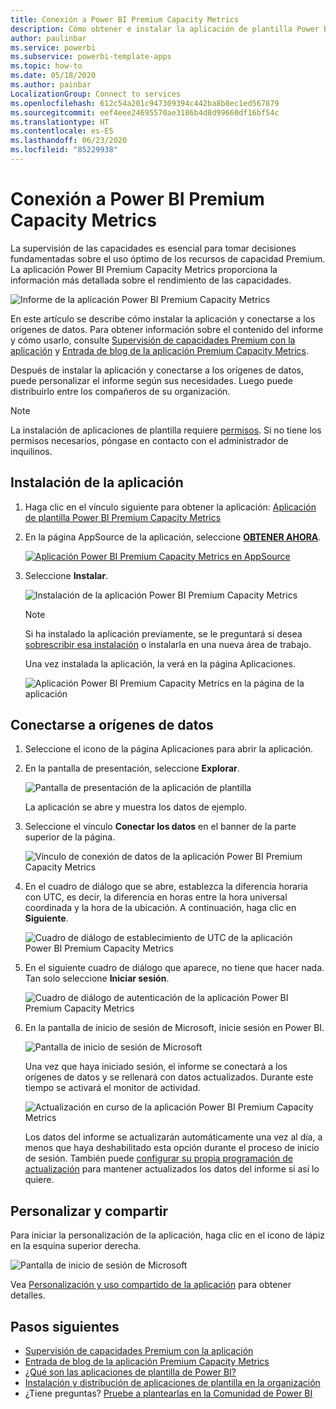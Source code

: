 ```yaml
---
title: Conexión a Power BI Premium Capacity Metrics
description: Cómo obtener e instalar la aplicación de plantilla Power BI Premium Capacity Metrics y cómo conectarse a los datos.
author: paulinbar
ms.service: powerbi
ms.subservice: powerbi-template-apps
ms.topic: how-to
ms.date: 05/18/2020
ms.author: painbar
LocalizationGroup: Connect to services
ms.openlocfilehash: 612c54a201c947309394c442ba8b8ec1ed567879
ms.sourcegitcommit: eef4eee24695570ae3186b4d8d99660df16bf54c
ms.translationtype: HT
ms.contentlocale: es-ES
ms.lasthandoff: 06/23/2020
ms.locfileid: "85229938"
---
```

# <a name="connect-to-power-bi-premium-capacity-metrics"></a>Conexión a Power BI Premium Capacity Metrics
La supervisión de las capacidades es esencial para tomar decisiones fundamentadas sobre el uso óptimo de los recursos de capacidad Premium. La aplicación Power BI Premium Capacity Metrics proporciona la información más detallada sobre el rendimiento de las capacidades.

![Informe de la aplicación Power BI Premium Capacity Metrics](media/service-connect-to-pbi-premium-capacity-metrics/service-pbi-premium-capacity-metrics-app-report.png)

En este artículo se describe cómo instalar la aplicación y conectarse a los orígenes de datos. Para obtener información sobre el contenido del informe y cómo usarlo, consulte [Supervisión de capacidades Premium con la aplicación](../service-admin-premium-monitor-capacity.md) y [Entrada de blog de la aplicación Premium Capacity Metrics](https://powerbi.microsoft.com/blog/premium-capacity-metrics-app-new-health-center-with-kpis-to-explore-relevant-metrics-and-steps-to-mitigate-issues/).

Después de instalar la aplicación y conectarse a los orígenes de datos, puede personalizar el informe según sus necesidades. Luego puede distribuirlo entre los compañeros de su organización.

> [!NOTE]
> La instalación de aplicaciones de plantilla requiere [permisos](./service-template-apps-install-distribute.md#prerequisites). Si no tiene los permisos necesarios, póngase en contacto con el administrador de inquilinos.

## <a name="install-the-app"></a>Instalación de la aplicación

1. Haga clic en el vínculo siguiente para obtener la aplicación: [Aplicación de plantilla Power BI Premium Capacity Metrics](https://app.powerbi.com/groups/me/getapps/services/pbi_pcmm.capacity-metrics-dxt)

1. En la página AppSource de la aplicación, seleccione [**OBTENER AHORA**](https://app.powerbi.com/groups/me/getapps/services/pbi_pcmm.capacity-metrics-dxt).

    [![Aplicación Power BI Premium Capacity Metrics en AppSource](media/service-connect-to-pbi-premium-capacity-metrics/service-pbi-premium-capacity-metrics-app-appsource-get-it-now.png)](https://app.powerbi.com/groups/me/getapps/services/pbi_pcmm.capacity-metrics-dxt)

1. Seleccione **Instalar**. 

    ![Instalación de la aplicación Power BI Premium Capacity Metrics](media/service-connect-to-pbi-premium-capacity-metrics/service-pbi-premium-capacity-metric-select-install.png)

    > [!NOTE]
    > Si ha instalado la aplicación previamente, se le preguntará si desea [sobrescribir esa instalación](./service-template-apps-install-distribute.md#update-a-template-app) o instalarla en una nueva área de trabajo.

    Una vez instalada la aplicación, la verá en la página Aplicaciones.

   ![Aplicación Power BI Premium Capacity Metrics en la página de la aplicación](media/service-connect-to-pbi-premium-capacity-metrics/service-pbi-premium-capacity-metrics-app-apps-page-icon.png)

## <a name="connect-to-data-sources"></a>Conectarse a orígenes de datos

1. Seleccione el icono de la página Aplicaciones para abrir la aplicación.

1. En la pantalla de presentación, seleccione **Explorar**.

   ![Pantalla de presentación de la aplicación de plantilla](media/service-connect-to-pbi-premium-capacity-metrics/service-pbi-premium-capacity-metrics-app-splash-screen.png)

   La aplicación se abre y muestra los datos de ejemplo.

1. Seleccione el vínculo **Conectar los datos** en el banner de la parte superior de la página.

   ![Vínculo de conexión de datos de la aplicación Power BI Premium Capacity Metrics](media/service-connect-to-pbi-premium-capacity-metrics/service-pbi-premium-capacity-metrics-app-connect-data.png)

1. En el cuadro de diálogo que se abre, establezca la diferencia horaria con UTC, es decir, la diferencia en horas entre la hora universal coordinada y la hora de la ubicación. A continuación, haga clic en **Siguiente**.
  
   ![Cuadro de diálogo de establecimiento de UTC de la aplicación Power BI Premium Capacity Metrics](media/service-connect-to-pbi-premium-capacity-metrics/service-pbi-premium-capacity-metrics-app-setutc-dialog.png)

1. En el siguiente cuadro de diálogo que aparece, no tiene que hacer nada. Tan solo seleccione **Iniciar sesión**.

   ![Cuadro de diálogo de autenticación de la aplicación Power BI Premium Capacity Metrics](media/service-connect-to-pbi-premium-capacity-metrics/service-pbi-premium-capacity-metrics-app-authentication-dialog.png)

1. En la pantalla de inicio de sesión de Microsoft, inicie sesión en Power BI.

   ![Pantalla de inicio de sesión de Microsoft](media/service-connect-to-pbi-premium-capacity-metrics/service-pbi-premium-capacity-metrics-app-microsoft-login.png)

   Una vez que haya iniciado sesión, el informe se conectará a los orígenes de datos y se rellenará con datos actualizados. Durante este tiempo se activará el monitor de actividad.

   ![Actualización en curso de la aplicación Power BI Premium Capacity Metrics](media/service-connect-to-pbi-premium-capacity-metrics/service-pbi-premium-capacity-metrics-app-refresh-monitor.png)

   Los datos del informe se actualizarán automáticamente una vez al día, a menos que haya deshabilitado esta opción durante el proceso de inicio de sesión. También puede [configurar su propia programación de actualización](./refresh-scheduled-refresh.md) para mantener actualizados los datos del informe si así lo quiere.

## <a name="customize-and-share"></a>Personalizar y compartir

Para iniciar la personalización de la aplicación, haga clic en el icono de lápiz en la esquina superior derecha.

 ![Pantalla de inicio de sesión de Microsoft](media/service-connect-to-pbi-premium-capacity-metrics/service-pbi-premium-capacity-metrics-app-customize.png)

Vea [Personalización y uso compartido de la aplicación](./service-template-apps-install-distribute.md#customize-and-share-the-app) para obtener detalles.

## <a name="next-steps"></a>Pasos siguientes
* [Supervisión de capacidades Premium con la aplicación](../admin/service-admin-premium-monitor-capacity.md)
* [Entrada de blog de la aplicación Premium Capacity Metrics](https://powerbi.microsoft.com/blog/premium-capacity-metrics-app-new-health-center-with-kpis-to-explore-relevant-metrics-and-steps-to-mitigate-issues/)
* [¿Qué son las aplicaciones de plantilla de Power BI?](./service-template-apps-overview.md)
* [Instalación y distribución de aplicaciones de plantilla en la organización](./service-template-apps-install-distribute.md)
* ¿Tiene preguntas? [Pruebe a plantearlas en la Comunidad de Power BI](https://community.powerbi.com/)